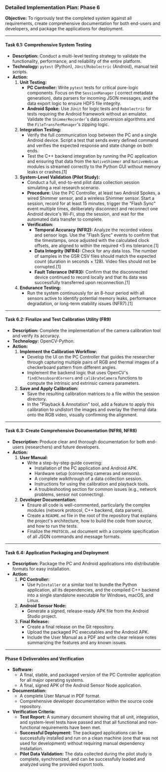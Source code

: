 ### Detailed Implementation Plan: Phase 6

**Objective:** To rigorously test the completed system against all requirements, create comprehensive documentation for
both end-users and developers, and package the applications for deployment.

-----

#### **Task 6.1: Comprehensive System Testing**

* **Description:** Conduct a multi-level testing strategy to validate the functionality, performance, and reliability of
  the entire platform.
* **Technology:** `pytest` (Python), `JUnit`/`Robolectric` (Android), manual test scripts.
* **Action:**
    1. **Unit Testing:**
        * **PC Controller:** Write `pytest` tests for critical pure-logic components. Focus on the `SessionManager` (
          correct metadata generation), data parsers for incoming JSON messages, and the data export logic to ensure
          HDF5 file integrity.
        * **Android Spoke:** Use `JUnit` for logic tests and `Robolectric` for tests requiring the Android framework
          without an emulator. Validate the `ShimmerRecorder`'s data conversion algorithms and the
          `FileTransferManager`'s zipping logic.
    2. **Integration Testing:**
        * Verify the full communication loop between the PC and a single Android device. Script a test that sends every
          defined command and verifies the expected response and state change on both ends.
        * Test the C++ backend integration by running the PC application and ensuring that data from the `NativeShimmer`
          and `NativeWebcam` modules is streamed correctly to the Python GUI without memory leaks or crashes.[1]
    3. **System-Level Validation (Pilot Study):**
        * Conduct a full, end-to-end pilot data collection session simulating a real research scenario.
        * **Procedure:** Use the PC Controller, at least two Android Spokes, a wired Shimmer sensor, and a wireless
          Shimmer sensor. Start a session, record for at least 15 minutes, trigger the "Flash Sync" event multiple
          times, deliberately disconnect and reconnect one Android device's Wi-Fi, stop the session, and wait for the
          automated data transfer to complete.
        * **Verification:**
            * **Temporal Accuracy (NFR2):** Analyze the recorded videos and sensor logs. Use the "Flash Sync" events to
              confirm that the timestamps, once adjusted with the calculated clock offsets, are aligned to within the
              required <5 ms tolerance.[1]
            * **Data Integrity (NFR4):** Check for any data loss. The number of samples in the GSR CSV files should
              match the expected count (duration in seconds × 128). Video files should not be corrupted.[1]
            * **Fault Tolerance (NFR3):** Confirm that the disconnected device continued to record locally and that its
              data was successfully transferred upon reconnection.[1]
    4. **Endurance Testing:**
        * Run the system continuously for an 8-hour period with all sensors active to identify potential memory leaks,
          performance degradation, or long-term stability issues (NFR7).[1]

-----

#### **Task 6.2: Finalize and Test Calibration Utility (FR9)**

* **Description:** Complete the implementation of the camera calibration tool and verify its accuracy.
* **Technology:** OpenCV-Python.
* **Action:**
    1. **Implement the Calibration Workflow:**
        * Develop the UI on the PC Controller that guides the researcher through capturing multiple pairs of RGB and
          thermal images of a checkerboard pattern from different angles.
        * Implement the backend logic that uses OpenCV's `findChessboardCorners` and `calibrateCamera` functions to
          compute the intrinsic and extrinsic camera parameters.
    2. **Save and Apply Calibration:**
        * Save the resulting calibration matrices to a file within the session directory.
        * In the "Playback & Annotation" tool, add a feature to apply this calibration to undistort the images and
          overlay the thermal data onto the RGB video, visually confirming the alignment.

-----

#### **Task 6.3: Create Comprehensive Documentation (NFR6, NFR8)**

* **Description:** Produce clear and thorough documentation for both end-users (researchers) and future developers.
* **Action:**
    1. **User Manual:**
        * Write a step-by-step guide covering:
            * Installation of the PC application and Android APK.
            * Hardware setup (connecting cameras and sensors).
            * A complete walkthrough of a data collection session.
            * Instructions for using the calibration and playback tools.
            * A troubleshooting section for common issues (e.g., network problems, sensor not connecting).
    2. **Developer Documentation:**
        * Ensure all code is well-commented, particularly the complex modules (network protocol, C++ backend, data
          parsers).
        * Create a `README.md` file in the root of the repository that explains the project's architecture, how to build
          the code from source, and how to run the tests.
        * Finalize the `PROTOCOL.md` document with a complete specification of all JSON commands and message formats.

-----

#### **Task 6.4: Application Packaging and Deployment**

* **Description:** Package the PC and Android applications into distributable formats for easy installation.
* **Action:**
    1. **PC Controller:**
        * Use `PyInstaller` or a similar tool to bundle the Python application, all its dependencies, and the compiled
          C++ backend into a single standalone executable for Windows, macOS, and Linux.
    2. **Android Sensor Node:**
        * Generate a signed, release-ready APK file from the Android Studio project.
    3. **Final Release:**
        * Create a final release on the Git repository.
        * Upload the packaged PC executables and the Android APK.
        * Include the User Manual as a PDF and write clear release notes summarizing the features and any known issues.

-----

#### **Phase 6 Deliverables and Verification**

* **Software:**
    * A final, stable, and packaged version of the PC Controller application for all major operating systems.
    * A final, signed APK of the Android Sensor Node application.
* **Documentation:**
    * A complete User Manual in PDF format.
    * Comprehensive developer documentation within the source code repository.
* **Verification Criteria:**
    * **Test Report:** A summary document showing that all unit, integration, and system-level tests have passed and
      that all functional and non-functional requirements have been met.
    * **Successful Deployment:** The packaged applications can be successfully installed and run on a clean machine (one
      that was not used for development) without requiring manual dependency installation.
    * **Pilot Data Validation:** The data collected during the pilot study is complete, synchronized, and can be
      successfully loaded and analyzed using the provided export tools.
